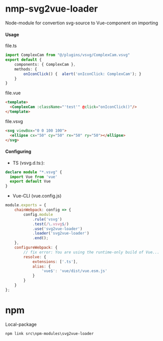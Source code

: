 # nmp-svg2vue-loader
Node-module for convertion svg-source to Vue-component on importing


#### Usage

file.ts

```ts
import ComplexCam from "@/plugins/vsvg/ComplexCam.vsvg"
export default {
    components: { ComplexCam },
    methods: {
        onIconClick() {  alert('onIconClick: ComplexCam'); }
    }
}
```
file.vue

```html
<template>
  <ComplexCam :className="'test'" @click="onIconClick()"/>
</template>
```

file.vsvg

```html
<svg viewBox="0 0 100 100">
  <ellipse cx="50" cy="50" rx="50" ry="50"></ellipse>
</svg>
```

#### Configuring

* TS (vsvg.d.ts:):

```ts
declare module "*.vsvg" {
  import Vue from 'vue'
  export default Vue
}
```

* Vue-CLI (vue.config.js)

```js
module.exports = {
    chainWebpack: config => {
        config.module
            .rule('vsvg')
            .test(/\.vsvg$/)
            .use('svg2vue-loader')
            .loader('svg2vue-loader')
            .end();
    },
    configureWebpack: {
        // fix error: You are using the runtime-only build of Vue...
        resolve: {
            extensions: ['.ts'],
            alias: {
                'vue$': 'vue/dist/vue.esm.js'
            }
        }
    }
};
```

# npm

Local-package

```
npm link src\npm-modules\svg2vue-loader
```